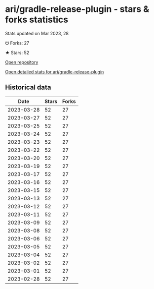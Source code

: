# ari/gradle-release-plugin - stars & forks statistics

Stats updated on Mar 2023, 28

☋ Forks: 27

★ Stars: 52

[Open repository](https://github.com/ari/gradle-release-plugin)

[Open detailed stats for ari/gradle-release-plugin](https://reviewgithub.com/rep/ari/gradle-release-plugin)

## Historical data
| Date | Stars | Forks |
|------|-------|-------|
| 2023-03-28 | 52 | 27 | 
| 2023-03-27 | 52 | 27 | 
| 2023-03-25 | 52 | 27 | 
| 2023-03-24 | 52 | 27 | 
| 2023-03-23 | 52 | 27 | 
| 2023-03-22 | 52 | 27 | 
| 2023-03-20 | 52 | 27 | 
| 2023-03-19 | 52 | 27 | 
| 2023-03-17 | 52 | 27 | 
| 2023-03-16 | 52 | 27 | 
| 2023-03-15 | 52 | 27 | 
| 2023-03-13 | 52 | 27 | 
| 2023-03-12 | 52 | 27 | 
| 2023-03-11 | 52 | 27 | 
| 2023-03-09 | 52 | 27 | 
| 2023-03-08 | 52 | 27 | 
| 2023-03-06 | 52 | 27 | 
| 2023-03-05 | 52 | 27 | 
| 2023-03-04 | 52 | 27 | 
| 2023-03-02 | 52 | 27 | 
| 2023-03-01 | 52 | 27 | 
| 2023-02-28 | 52 | 27 | 


